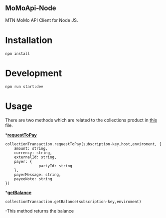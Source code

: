 ## MoMoApi-Node
MTN MoMo API Client for Node JS. 

# Installation
` npm install `

#  Development 
` npm run start:dev `


#  Usage 
There are two methods which are related to the collections product in [this](https://github.com/Kaminto/momoapi-node/blob/master/src/main.ts) file.


*[**requestToPay**](https://github.com/Kaminto/momoapi-node/blob/master/src/main.ts#L12)

```
collectionTransaction.requestToPay(subscription-key,host,enviroment, {
    amount: string,
    currency: string,
    externalId: string,
    payer: {
               partyId: string
    },
    payerMessage: string,
    payeeNote: string
})
```



*[**getBalance**](https://github.com/Kaminto/momoapi-node/blob/master/src/main.ts#L27)


```
collectionTransaction.getBalance(subscription-key,enviroment)
```

-This method returns the balance